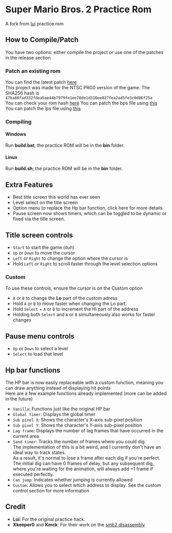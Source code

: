 # Super Mario Bros. 2 Practice Rom
A fork from [lui](https://github.com/Lui37/smb2u-hack/releases) practice rom

## How to Compile/Patch
You have two options: either compile the project or use one of the patches in the release section
### Patch an existing rom
You can find the latest patch [here]()  
This project was made for the NTSC PRG0 version of the game. The SHA256 hash is `47ba60fad332fdea5ae44b7979fe1ee78de1d316ee027fea2ad5fe3c0d86f25a`  
You can check your rom hash [here](https://emn178.github.io/online-tools/sha256_checksum.html)
You can patch the bps file using [this](https://www.smwcentral.net/?a=details&id=11474&p=section)  
You can patch the ips file using [this](https://www.romhacking.net/utilities/240/)  

### Compiling
#### Windows
Run **build.bat**; the practice ROM will be in the **bin** folder.
#### Linux
Run **build.sh**; the practice ROM will be in the **bin** folder.
## Extra Features
* Best title screen this world has ever seen
* Level select on the title screen
* Option menu to replace the Hp bar function, click here for more details
* Pause screen now shows timers, which can be toggled to be dynamic or fixed via the title screen.


## Title screen controls

* `Start` to start the game (duh)
* `Up` or `Down` to move the cursor
* `Left` or `Right` to change the option where the cursor is
* Hold `Left` or `Right` to scroll faster through the level selection options
### Custom
To use these controls, ensure the cursor is on the Custom option
* `A` or `B` to change the **Lo** part of the custom adress
* Hold `A` or `B` to move faster when changing the Lo part.
* Hold `Select` + `A` or `B` to increment the Hi part of the address
* Holding both `Select` and `A` or `B` simultaneously also works for faster changes

## Pause menu controls
* `Up` or `Down` to select a level
* `Select` to load that level

## Hp bar functions
The HP bar is now easily replaceable with a custom function, meaning you can draw anything instead of displaying hit points  
Here are a few example functions already implemented (more can be added in the future) 
* `Vanilla`: Functions just like the original HP bar
* `Global timer`: Displays the global timer
* `Sub pixel X`: Shows the character's X-axis sub-pixel position
* `Sub pixel Y`: Shows the character's Y-axis sub-pixel position
* `Lag frame`: Displays the number of lag frames that have occurred in the current area
* `Sand timer`: Tracks the number of frames where you could dig.  
The implementation of this is a bit weird, and I currently don't have an ideal way to track states.  
As a result, it's normal to lose a frame after each dig if you're perfect.  
The initial dig can have 0 frames of delay, but any subsequent dig, where you're waiting for the animation, will always add +1 frame if executed perfectly.
* `Can jump`: Indicates whether jumping is currently allowed
* `Custom`: Allows you to select which address to display. See the custom control section for more information

## Credit
* **Lui**: For the original practice hack.
* **Xkeeper0** and **Kmck**: For their work on the [smb2 disassembly](https://github.com/Xkeeper0/smb2)
